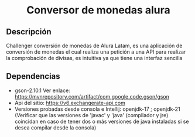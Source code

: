 <h1 align="center">Conversor de monedas alura</h1>

## Descripción
Challenger conversión de monedas de Alura Latam, es una aplicación de conversión de monedas el cual realiza una petición a una API para realizar la comprobación de divisas, es intuitiva ya que tiene una interfaz sencilla

## Dependencias
* gson-2.10.1 Ver enlace: https://mvnrepository.com/artifact/com.google.code.gson/gson
* Api del sitio: https://v6.exchangerate-api.com
* Versiones probadas desde consola e Intellij: openjdk-17 ; openjdk-21 (Verificar que las versiones de 'javac' y 'java' (compilador y jre) coincidan en caso de tener dos o más versiones de java instaladas si se desea compilar desde la consola)

